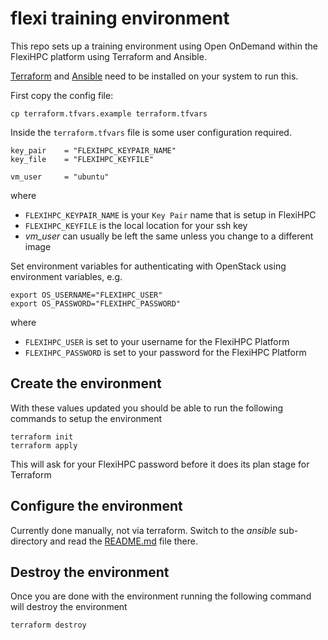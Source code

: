 # flexi training environment

This repo sets up a training environment using Open OnDemand within the FlexiHPC platform using Terraform and Ansible.

[Terraform](https://developer.hashicorp.com/terraform/tutorials/aws-get-started/install-cli) and
[Ansible](https://www.ansible.com/) need to be installed on your system to run this.

First copy the config file:

```
cp terraform.tfvars.example terraform.tfvars
```

Inside the `terraform.tfvars` file is some user configuration required.

```
key_pair    = "FLEXIHPC_KEYPAIR_NAME"
key_file    = "FLEXIHPC_KEYFILE"

vm_user     = "ubuntu"
```

where

- `FLEXIHPC_KEYPAIR_NAME` is your `Key Pair` name that is setup in FlexiHPC
- `FLEXIHPC_KEYFILE` is the local location for your ssh key
- *vm_user* can usually be left the same unless you change to a different image

Set environment variables for authenticating with OpenStack using environment variables, e.g.

```
export OS_USERNAME="FLEXIHPC_USER"
export OS_PASSWORD="FLEXIHPC_PASSWORD"
```

where

- `FLEXIHPC_USER` is set to your username for the FlexiHPC Platform
- `FLEXIHPC_PASSWORD` is set to your password for the FlexiHPC Platform

## Create the environment

With these values updated you should be able to run the following commands to setup the environment
```
terraform init
terraform apply
```
This will ask for your FlexiHPC password before it does its plan stage for Terraform

## Configure the environment

Currently done manually, not via terraform. Switch to the *ansible* sub-directory and read the
[README.md](ansible/README.md) file there.

## Destroy the environment

Once you are done with the environment running the following command will destroy the environment
```
terraform destroy
```
